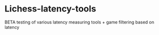 # Lichess-latency-tools
BETA testing of various latency measuring tools + game filtering based on latency
